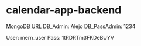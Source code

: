 # calendar-app-backend

[MongoDB URL](https://cloud.mongodb.com/v2/60ad3801a734b574e1c0fc7f#clusters?fastPoll=true)
DB_Admin: Alejo
DB_PassAdmin: 1234

User: mern_user
Pass: 1tRDRTm3FKDeBUYV
